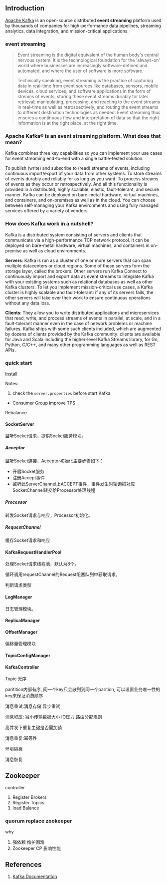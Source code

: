 ## Introduction



[Apache Kafka](https://kafka.apache.org/) is an open-source distributed **event streaming** platform used by thousands of companies for high-performance data pipelines, streaming analytics, data integration, and mission-critical applications.



### event streaming

> Event streaming is the digital equivalent of the human body's central nervous system. It is the technological foundation for the 'always-on' world where businesses are increasingly software-defined and automated, and where the user of software is more software.
>
> Technically speaking, event streaming is the practice of capturing data in real-time from event sources like databases, sensors, mobile devices, cloud services, and software applications in the form of streams of events; storing these event streams durably for later retrieval; manipulating, processing, and reacting to the event streams in real-time as well as retrospectively; and routing the event streams to different destination technologies as needed. Event streaming thus ensures a continuous flow and interpretation of data so that the right information is at the right place, at the right time.

### Apache Kafka® is an event streaming platform. What does that mean?
Kafka combines three key capabilities so you can implement your use cases for event streaming end-to-end with a single battle-tested solution:

To publish (write) and subscribe to (read) streams of events, including continuous import/export of your data from other systems.
To store streams of events durably and reliably for as long as you want.
To process streams of events as they occur or retrospectively.
And all this functionality is provided in a distributed, highly scalable, elastic, fault-tolerant, and secure manner. Kafka can be deployed on bare-metal hardware, virtual machines, and containers, and on-premises as well as in the cloud. You can choose between self-managing your Kafka environments and using fully managed services offered by a variety of vendors.

### How does Kafka work in a nutshell?
Kafka is a distributed system consisting of servers and clients that communicate via a high-performance TCP network protocol. It can be deployed on bare-metal hardware, virtual machines, and containers in on-premise as well as cloud environments.

**Servers**: Kafka is run as a cluster of one or more servers that can span multiple datacenters or cloud regions. Some of these servers form the storage layer, called the brokers. Other servers run Kafka Connect to continuously import and export data as event streams to integrate Kafka with your existing systems such as relational databases as well as other Kafka clusters. To let you implement mission-critical use cases, a Kafka cluster is highly scalable and fault-tolerant: if any of its servers fails, the other servers will take over their work to ensure continuous operations without any data loss.

**Clients**: They allow you to write distributed applications and microservices that read, write, and process streams of events in parallel, at scale, and in a fault-tolerant manner even in the case of network problems or machine failures. Kafka ships with some such clients included, which are augmented by dozens of clients provided by the Kafka community: clients are available for Java and Scala including the higher-level Kafka Streams library, for Go, Python, C/C++, and many other programming languages as well as REST APIs.



### quick start
[Install](https://kafka.apache.org/quickstart)

Notes:

1. check the `server.properties` before start Kafka




- Consumer Group improve TPS

Rebalance





#### SocketServer

监听Socket请求，提供Socket服务模块。

##### Acceptor 

监听Socket连接，Acceptor初始化主要步骤如下：

- 开启Socket服务
- 注册Accept事件
- 监听此ServerChannel上ACCEPT事件，事件发生时轮询把对应SocketChannel转交给Processor处理线程

##### Processor

转发Socket请求与响应，Processor初始化。

##### RequestChannel

缓存Socket请求和响应

#### KafkaRequestHandlerPool

处理Socket请求线程池，默认为8个。

循环调用requestChannel的Request阻塞队列中获取请求，

判断请求类型

#### LogManager

日志管理模块。

#### ReplicaManager

#### OffsetManager

偏移量管理模块

#### TopicConfigManager

#### KafkaController



Topic 无序

paritition内部有序, 同一个key只会散列到同一个parition, 可以设置业务唯一性的key来保证消费顺序



消息重试:消息存储 异步重试

消息积压: 减小传输数据大小 IO压力 路由分配规则



高并发下重复主键是否需加锁

消息重复:幂等性



环境隔离

消息恢复



## Zookeeper


controller


1. Register Brokers
2. Register Topics
3. load Balance 



### quorum replace zookeeper

why
1. 强依赖 维护困难
2. Zookeeper CP 影响性能



## References

1. [Kafka Documentation](https://kafka.apache.org/documentation/#design)

